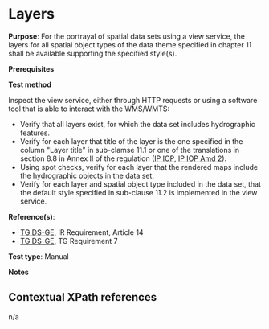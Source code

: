 # Layers

**Purpose**: For the portrayal of spatial data sets using a view service, the layers for all spatial object types of the data theme specified in chapter 11 shall be available supporting the specified style(s).

**Prerequisites**

**Test method**

Inspect the view service, either through HTTP requests or using a software tool that is able to interact with the WMS/WMTS:
 
* Verify that all layers exist, for which the data set includes hydrographic features.
* Verify for each layer that title of the layer is the one specified in the column "Layer title" in sub-clamse 11.1 or one of the translations in section 8.8 in Annex II of the regulation ([IP IOP](./README.md#ref_IR_IOP), [IP IOP Amd 2](./README.md#ref_IR_IOP_SDd2)). 
* Using spot checks, verify for each layer that the rendered maps include the hydrographic objects in the data set.
* Verify for each layer and spatial object type included in the data set, that the default style specified in sub-clause 11.2 is implemented in the view service.

**Reference(s)**:

* [TG DS-GE](./README.md#ref_TG_DS_GE), IR Requirement, Article 14
* [TG DS-GE](./README.md#ref_TG_DS_GE), TG Requirement 7

**Test type**: Manual

**Notes**

## Contextual XPath references

n/a
